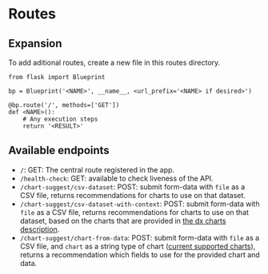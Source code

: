 # Routes

## Expansion
To add aditional routes, create a new file in this routes directory.

```
from flask import Blueprint

bp = Blueprint('<NAME>', __name__, <url_prefix='<NAME> if desired>')

@bp.route('/', methods=['GET'])
def <NAME>():
    # Any execution steps
    return '<RESULT>'
```

## Available endpoints
- `/`: GET: The central route registered in the app.
- `/health-check`: GET: available to check liveness of the API.
- `/chart-suggest/csv-dataset`: POST: submit form-data with `file` as a CSV file, returns recommendations for charts to use on that dataset.
- `/chart-suggest/csv-dataset-with-context`: POST: submit form-data with `file` as a CSV file, returns recommendations for charts to use on that dataset, based on the charts that are provided in [the dx charts description](../services/chart_suggest/dx_charts.json).
- `/chart-suggest/chart-from-data`: POST: submit form-data with `file` as a CSV file, and `chart` as a string type of chart ([current supported charts](../services/chart_suggest/dx_charts.json)), returns a recommendation which fields to use for the provided chart and data.
